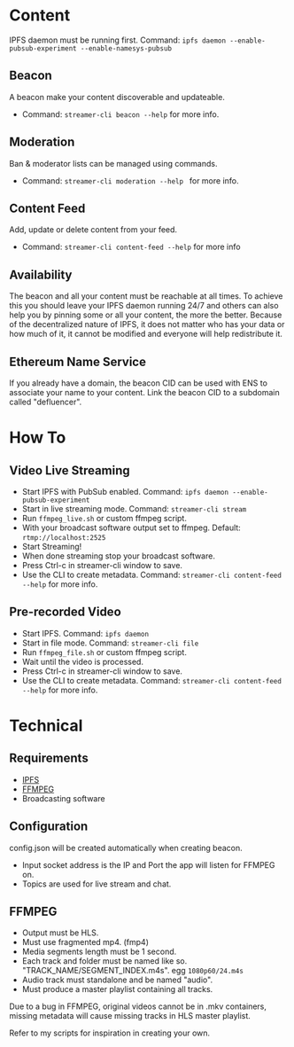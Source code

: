 # Content
IPFS daemon must be running first. Command: ```ipfs daemon --enable-pubsub-experiment --enable-namesys-pubsub```

## Beacon
A beacon make your content discoverable and updateable.
- Command: ```streamer-cli beacon --help``` for more info.

## Moderation
Ban & moderator lists can be managed using commands.
- Command: ```streamer-cli moderation --help ``` for more info.

## Content Feed
Add, update or delete content from your feed.
- Command: ```streamer-cli content-feed --help``` for more info

## Availability
The beacon and all your content must be reachable at all times. To achieve this you should leave your IPFS daemon running 24/7 and others can also help you by pinning some or all your content, the more the better. Because of the decentralized nature of IPFS, it does not matter who has your data or how much of it, it cannot be modified and everyone will help redistribute it.

## Ethereum Name Service
If you already have a domain, the beacon CID can be used with ENS to associate your name to your content. Link the beacon CID to a subdomain called "defluencer".

# How To

## Video Live Streaming
- Start IPFS with PubSub enabled. Command: ```ipfs daemon --enable-pubsub-experiment```
- Start in live streaming mode. Command: ```streamer-cli stream```
- Run ```ffmpeg_live.sh``` or custom ffmpeg script.
- With your broadcast software output set to ffmpeg. Default: ```rtmp://localhost:2525```
- Start Streaming!
- When done streaming stop your broadcast software.
- Press Ctrl-c in streamer-cli window to save.
- Use the CLI to create metadata. Command: ```streamer-cli content-feed --help``` for more info.

## Pre-recorded Video
- Start IPFS. Command: ```ipfs daemon```
- Start in file mode. Command: ```streamer-cli file```
- Run ```ffmpeg_file.sh``` or custom ffmpeg script.
- Wait until the video is processed.
- Press Ctrl-c in streamer-cli window to save.
- Use the CLI to create metadata. Command: ```streamer-cli content-feed --help``` for more info.

# Technical

## Requirements
- [IPFS](https://docs.ipfs.io/install/command-line/#package-managers)
- [FFMPEG](https://ffmpeg.org/)
- Broadcasting software

## Configuration
config.json will be created automatically when creating beacon.
- Input socket address is the IP and Port the app will listen for FFMPEG on.
- Topics are used for live stream and chat.

## FFMPEG
- Output must be HLS.
- Must use fragmented mp4. (fmp4)
- Media segments length must be 1 second.
- Each track and folder must be named like so. "TRACK_NAME/SEGMENT_INDEX.m4s". egg ```1080p60/24.m4s```
- Audio track must standalone and be named "audio".
- Must produce a master playlist containing all tracks.

Due to a bug in FFMPEG, original videos cannot be in .mkv containers, missing metadata will cause missing tracks in HLS master playlist.

Refer to my scripts for inspiration in creating your own.